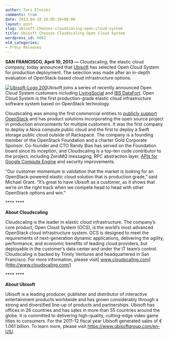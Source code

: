 ```yaml
---
author: Teri Elniski
comments: true
date: 2013-04-10 16:05:29+00:00
layout: post
slug: ubisoft-chooses-cloudscaling-open-cloud-system
title: Ubisoft Chooses Cloudscaling Open Cloud System
wordpress_id: 6082
old_categories:
- Press Releases
---
```


**SAN FRANCISCO, April 10, 2013 —** Cloudscaling, the elastic cloud company, today announced that [Ubisoft](https://www.ubisoftgroup.com/en-US/) has selected Open Cloud System for production deployment. The selection was made after an in-depth evaluation of OpenStack-based cloud infrastructure options.

[![Ubisoft-Logo 200](http://www.cloudscaling.com/wp-content/uploads/2013/04/Ubisoft-Logo-2001.png)](http://www.cloudscaling.com/wp-content/uploads/2013/04/Ubisoft-Logo-2001.png)Ubisoft joins a series of recently announced Open Cloud System customers including [LivingSocial](http://www.livingsocial.com/) and [IBS DataFort](http://www.datafort.org/). Open Cloud System is the first production-grade elastic cloud infrastructure software system based on OpenStack technology.

Cloudscaling was among the first commercial entities to [publicly support OpenStack](http://www.cloudscaling.com/blog/cloud-computing/does-openstack-change-the-cloud-game/) and has product solutions incorporating the open source project in production environments for multiple customers. It was the first company to deploy a Nova compute public cloud and the first to deploy a Swift storage public cloud outside of Rackspace. The company is a founding member of the OpenStack Foundation and a charter Gold Corporate Sponsor. Co-founder and CTO Randy Bias has served on the Foundation board since its inception, and Cloudscaling is a top-ten code contributor to the project, including ZeroMQ messaging, RPC abstraction layer, [APIs for Google Compute Engine](http://www.cloudscaling.com/blog/press-releases/cloudscaling-bringing-google-compute-engine-apis-to-openstack-project/) and security improvements.

“Our customer momentum is validation that the market is looking for an OpenStack-powered elastic cloud solution that is production grade,” said Michael Grant. “It’s great to have Ubisoft as a customer, as it shows that we’re on the right track when we compete head to head with other OpenStack options and win.”

**** ****

**About Cloudscaling**

Cloudscaling is the leader in elastic cloud infrastructure. The company’s core product, Open Cloud System (OCS), is the world’s most advanced OpenStack cloud infrastructure system. OCS is designed to meet the requirements of next-generation dynamic applications, delivering the agility, performance, and economic benefits of leading cloud providers, but deployable in the customer’s data center and under the IT team’s control. Cloudscaling is backed by Trinity Ventures and headquartered in San Francisco. For more information, please visit[ www.cloudscaling.com](http://www.cloudscaling.com/)

**** ****

**About Ubisoft**

Ubisoft is a leading producer, publisher and distributor of interactive entertainment products worldwide and has grown considerably through a strong and diversified line-up of products and partnerships. Ubisoft has offices in 26 countries and has sales in more than 55 countries around the globe. It is committed to delivering high-quality, cutting-edge video game titles to consumers. For the 2011-12 fiscal year Ubisoft generated sales of € 1.061 billion. To learn more, please visit https://www.ubisoftgroup.com/en-US/.

###
